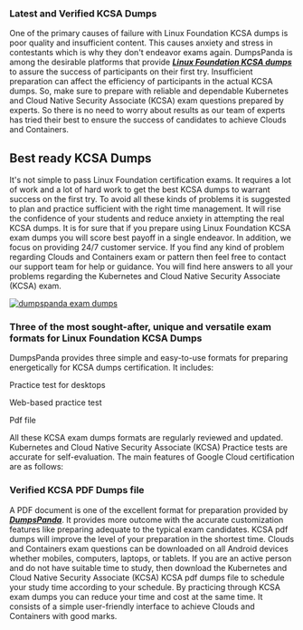 
### **Latest and Verified KCSA Dumps**
One of the primary causes of failure with Linux Foundation KCSA dumps is poor quality and insufficient content. This causes anxiety and stress in contestants which is why they don't endeavor exams again. DumpsPanda is among the desirable platforms that provide **_[Linux Foundation KCSA dumps](https://dumpspanda.com/kcsa-dumps/)_** to assure the success of participants on their first try. Insufficient preparation can affect the efficiency of participants in the actual KCSA dumps. So, make sure to prepare with reliable and dependable Kubernetes and Cloud Native Security Associate (KCSA) exam questions prepared by experts. So there is no need to worry about results as our team of experts has tried their best to ensure the success of candidates to achieve Clouds and Containers.  

## **Best ready KCSA Dumps**

  
  
  
It's not simple to pass Linux Foundation certification exams. It requires a lot of work and a lot of hard work to get the best KCSA dumps to warrant success on the first try. To avoid all these kinds of problems it is suggested to plan and practice sufficient with the right time management. It will rise the confidence of your students and reduce anxiety in attempting the real KCSA dumps. It is for sure that if you prepare using Linux Foundation KCSA exam dumps you will score best payoff in a single endeavor. In addition, we focus on providing 24/7 customer service. If you find any kind of problem regarding Clouds and Containers exam or pattern then feel free to contact our support team for help or guidance. You will find here answers to all your problems regarding the Kubernetes and Cloud Native Security Associate (KCSA) exam.  
  
[![dumpspanda exam dumps](https://dumpspanda.com/wp-content/uploads/2022/12/dumpspanda-exam-dumps-1024x727.jpg)](https://dumpspanda.com/kcsa-dumps/)  

### **Three of the most sought-after, unique and versatile exam formats for Linux Foundation KCSA Dumps**

  
  
  
DumpsPanda provides three simple and easy-to-use formats for preparing energetically for KCSA dumps certification. It includes:  
  
Practice test for desktops  
  
Web-based practice test  
  
Pdf file  
  
All these KCSA exam dumps formats are regularly reviewed and updated. Kubernetes and Cloud Native Security Associate (KCSA) Practice tests are accurate for self-evaluation. The main features of Google Cloud certification are as follows:  

### **Verified KCSA PDF Dumps file**

  
  
  
A PDF document is one of the excellent format for preparation provided by [**_DumpsPanda_**](https://dumpspanda.com/). It provides more outcome with the accurate customization features like preparing adequate to the typical exam candidates. KCSA pdf dumps will improve the level of your preparation in the shortest time. Clouds and Containers exam questions can be downloaded on all Android devices whether mobiles, computers, laptops, or tablets. If you are an active person and do not have suitable time to study, then download the Kubernetes and Cloud Native Security Associate (KCSA) KCSA pdf dumps file to schedule your study time according to your schedule. By practicing through KCSA exam dumps you can reduce your time and cost at the same time. It consists of a simple user-friendly interface to achieve Clouds and Containers with good marks.
